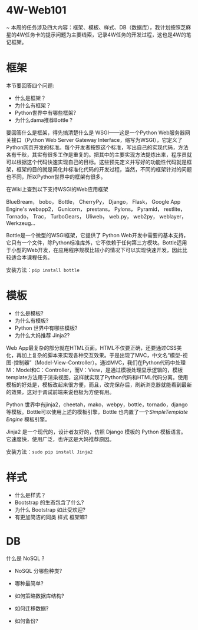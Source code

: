 # 4W-Web101

~ 本周的任务涉及四大内容：框架、模板、样式、DB（数据库），我计划按照芝麻星的4W任务卡的提示问题为主要线索，记录4W任务的开发过程，这也是4W的笔记框架。

# **框架**

本节要回答四个问题:
* 什么是框架？
* 为什么有框架？
* Python世界中有哪些框架?
* 为什么dama推荐Bottle ?


要回答什么是框架，得先搞清楚什么是 WSGI——这是一个Python 
Web服务器网关接口（Python Web Server Gateway Interface，缩写为WSGI），它定义了Python网页开发的标准。每个开发者按照这个标准，写出自己的实现代码，方法各有千秋，其实有很多工作是重复的。把其中的主要实现方法提炼出来，程序员就可以根据这个代码快速实现自己的目标。这些预先定义并写好的功能性代码就是框架，框架的目的就是简化并标准化代码的开发过程，当然，不同的框架针对的问题也不同，所以Python世界中的框架有很多。

在Wiki上查到以下支持WSGI的Web应用框架

BlueBream，
bobo，
Bottle，
CherryPy，
Django，
Flask，
Google App Engine's webapp2，
Gunicorn，
prestans，
Pylons，
Pyramid，
restlite，
Tornado，
Trac，
TurboGears，
Uliweb，
web.py，
web2py，
weblayer，
Werkzeug...

Bottle是一个微型的WSGI框架，它提供了 Python Web开发中需要的基本支持，
它只有一个文件，除Python标准库外，它不依赖于任何第三方模块。Bottle适用于小型的Web开发，在应用程序规模比较小的情况下可以实现快速开发，因此比较适合本课程任务。

安装方法：```pip install bottle```


# **模板**

* 什么是模板?
* 为什么有模板?
* Python 世界中有哪些模板?
* 为什么大妈推荐 Jinja2?


Web App最复杂的部分就在HTML页面。HTML不仅要正确，还要通过CSS美化，再加上复杂的脚本来实现各种交互效果。于是出现了MVC，中文名“模型-视图-控制器”（Model-View-Controller）。通过MVC，我们在Python代码中处理M：Model和C：Controller，而V：View，是通过模板处理显示逻辑的，模板template方法用于渲染视图，这样就实现了Python代码和HTML代码分离。使用模板的好处是，模板改起来很方便，而且，改完保存后，刷新浏览器就能看到最新的效果，这对于调试前端来说也极为方便有用。

Python 世界中有jinja2，cheetah，mako，webpy，bottle，tornado，django等模板。Bottle可以使用上述的模板引擎，Bottle 也内置了一个*SimpleTemplate Engine* 模板引擎。

Jinja2 是一个现代的，设计者友好的，仿照 Django 模板的 Python 模板语言。 它速度快，使用广泛，也许这是大妈推荐原因。


安装方法：```sudo pip install Jinja2```

# **样式**

* 什么是样式？
* Bootstrap 的生态包含了什么?
* 为什么 Bootstrap 如此受欢迎?
* 有更加简洁的同类 样式 框架嘛?

# **DB**

什么是 NoSQL ?
* NoSQL 分哪些种类?

* 哪种最简单?

* 如何策略数据库结构?

* 如何迁移数据?

* 如何备份?


